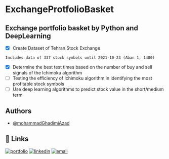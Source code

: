 # ExchangeProtfolioBasket
Exchange portfolio basket by Python and DeepLearning
---
- [x]  Create Dataset of Tehran Stock Exchange
```
Includes data of 337 stock symbols until 2021-10-23 (Aban 1, 1400)
```
- [x]  Determine the best test times based on the number of buy and sell signals of the Ichimoku algorithm
- [ ]  Testing the efficiency of Ichimoku algorithm in identifying the most profitable stock symbols
- [ ]  Use deep learning algorithms to predict stock value in the short/medium term

## Authors

- [@mohammadGhadimiAzad](https://www.github.com/MohammadGhadimiAzad)

## 🔗 Links
[![portfolio](https://img.shields.io/badge/my_portfolio-000?style=for-the-badge&logo=ko-fi&logoColor=white)](https://ghadimiazad.ir)
[![linkedin](https://img.shields.io/badge/linkedin-0A66C2?style=for-the-badge&logo=linkedin&logoColor=white)](https://www.linkedin.com/in/mohammad-ghadimi-azad-81041054/)
[![email](https://img.shields.io/badge/email-1DA1F2?style=for-the-badge&logo=gmail&logoColor=white)](mailto:mohammad.ghadimiazad@gmail.com)
